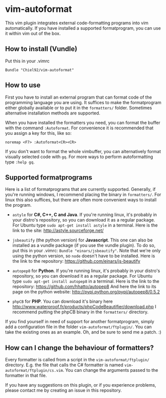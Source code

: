 vim-autoformat
==============
This vim plugin integrates external code-formatting programs into vim automatically.
If you have installed a supported formatprogram, you can use it within vim out of the box.

How to install (Vundle)
-----------------------
Put this in your .vimrc

```vim
Bundle "Chiel92/vim-autoformat"
```

How to use
----------
First you have to install an external program that can format code of the programming language you are using.
It suffices to make the formatprogram either globally available or to put it in the `formatters/` folder.
Sometimes alternative installation methods are supported.

When you have installed the formatters you need, you can format the buffer with the command `:Autoformat`.
For convenience it is recommended that you assign a key for this, like so:

```vim
noremap <F7> :Autoformat<CR><CR>
```

If you don't want to format the whole vimbuffer, you can alternatively format visually selected code with `gq`.
For more ways to perform autoformatting type `:help gq`.

Supported formatprograms
------------------------
Here is a list of formatprograms that are currently supported.
Generally, if you're running windows, I recommend placing the binary in `formatters/`.
For linux this also suffices, but there are often more convenient ways to install the program.

* `astyle` for __C#, C++, C and Java__.
If you're running linux, it's probably in your distro's repository, so you can download it as a regular package.
For Ubuntu type `sudo apt-get install astyle` in a terminal.
Here is the link to the site: http://astyle.sourceforge.net/

* `jsbeautify` (the python version) for __Javascript__.
This one can also be installed as a vundle package (if you use the vundle plugin).
To do so, put this in your .vimrc: `Bundle "einars/jsbeautify"`.
Note that we're only using the python version, so `node` doesn't have to be installed.
Here is the link to the repository: https://github.com/einars/js-beautify

* `autopep8` for __Python__.
If you're running linux, it's probably in your distro's repository, so you can download it as a regular package.
For Ubuntu type `sudo apt-get install autopep8` in a terminal.
Here is the link to the repository: https://github.com/hhatto/autopep8
And here the link to its page on the python website: http://pypi.python.org/pypi/autopep8/0.5.2

* `phpCB` for __PHP__.
You can download it's binary here 
http://www.waterproof.fr/products/phpCodeBeautifier/download.php
I recommend putting the phpCB binary in the `formatters/` directory.

If you find yourself in need of support for another formatprogram, simply add a configuration file in the folder `vim-autoformat/ftplugin/`.
You can take the existing ones as an example.
Oh, and be sure to send me a patch. :)

How can I change the behaviour of formatters?
---------------------------------------------
Every formatter is called from a script in the `vim-autoformat/ftplugin/` directory.
E.g. the file that calls the C# formatter is named `vim-autoformat/ftplugin/cs.vim`.
You can change the arguments passed to the formatter in that file.


If you have any suggestions on this plugin, or if you experience problems, please contact me by creating an issue in this repository.
